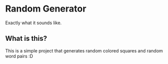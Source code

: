 # Random Generator

Exactly what it sounds like.

## What is this?

This is a simple project that generates random colored squares and random word pairs :D
 

